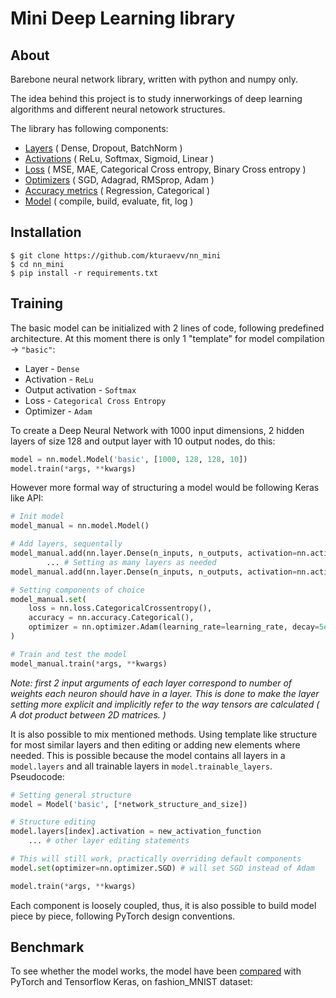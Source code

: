 
# Mini Deep Learning library

## About

Barebone neural network library, written with python and numpy only. 

The idea behind this project is to study innerworkings of deep learning algorithms and different neural netowork structures. 

The library has following components:
 - [Layers](nn/layer.py) ( Dense, Dropout, BatchNorm )
 - [Activations](nn/activation.py) ( ReLu, Softmax, Sigmoid, Linear )
 - [Loss](nn/loss.py) ( MSE, MAE, Categorical Cross entropy, Binary Cross entropy )
 - [Optimizers](nn/optimizer.py) ( SGD, Adagrad, RMSprop, Adam )
 - [Accuracy metrics](nn/accuracy.py) ( Regression, Categorical )
 - [Model](nn/model.py) ( compile, build, evaluate, fit, log )

## Installation
    $ git clone https://github.com/kturaevv/nn_mini
    $ cd nn_mini
    $ pip install -r requirements.txt
    
## Training

The basic model can be initialized with 2 lines of code, following predefined architecture. At this moment there is only 1 "template" for model compilation -> `"basic"`:

 - Layer - `Dense`
 - Activation - `ReLu`
 - Output activation - `Softmax`
 - Loss - `Categorical Cross Entropy`
 - Optimizer - `Adam`

To create a Deep Neural Network with 1000 input dimensions, 2 hidden layers of size 128 and output layer with 10 output nodes,  do this:

```python
model = nn.model.Model('basic', [1000, 128, 128, 10])
model.train(*args, **kwargs)
```

However more formal way of structuring a model would be following Keras like API:

```python
# Init model
model_manual = nn.model.Model()

# Add layers, sequentally
model_manual.add(nn.layer.Dense(n_inputs, n_outputs, activation=nn.activation.ReLU()))
        ... # Setting as many layers as needed
model_manual.add(nn.layer.Dense(n_inputs, n_outputs, activation=nn.activation.Softmax()))

# Setting components of choice
model_manual.set(
    loss = nn.loss.CategoricalCrossentropy(),
    accuracy = nn.accuracy.Categorical(),
    optimizer = nn.optimizer.Adam(learning_rate=learning_rate, decay=5e-5)
)

# Train and test the model
model_manual.train(*args, **kwargs)

```

*Note: first 2 input arguments of each layer correspond to number of weights each neuron should have in a layer. This is done to make the layer setting more explicit and implicitly refer to the way tensors are calculated ( A dot product between 2D matrices. )*

It is also possible to mix mentioned methods. Using template like structure for most similar layers and then editing or adding new elements where needed. 
This is possible because the model contains all layers in a `model.layers` and all trainable layers in `model.trainable_layers`.  Pseudocode:

```py
# Setting general structure
model = Model('basic', [*network_structure_and_size])

# Structure editing
model.layers[index].activation = new_activation_function
    ... # other layer editing statements

# This will still work, practically overriding default components
model.set(optimizer=nn.optimizer.SGD) # will set SGD instead of Adam

model.train(*args, **kwargs)
```

Each component is loosely coupled, thus, it is also possible to build model piece by piece, following PyTorch design conventions.

## Benchmark

To see whether the model works, the model have been [compared](https://github.com/kturaevv/nn_mini/blob/main/examples/fashion_mnist/basic_comparison.ipynb
) with PyTorch and Tensorflow Keras, on fashion_MNIST dataset:
